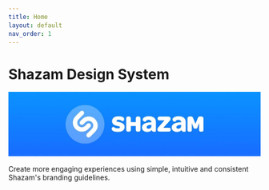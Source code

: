 ```yaml
---
title: Home
layout: default
nav_order: 1
---
```


# Shazam Design System

![Shazam logo white on blue](./links/shazam-logo-white-on-blue.jpg)

Create more engaging experiences using simple, intuitive and consistent Shazam's branding guidelines.